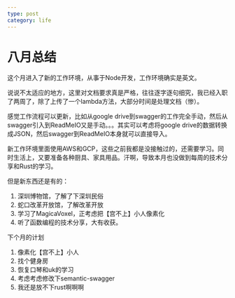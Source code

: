 ```yaml
---
type: post
category: life
---
```

# 八月总结

这个月进入了新的工作环境，从事于Node开发，工作环境确实是英文。

说说不太适应的地方，这里对文档要求真是严格，往往逐字逐句细究，我已经入职了两周了，除了上传了一个lambda方法，大部分时间是处理文档（惨）。

感觉工作流程可以更新，比如从google drive到swagger的工作完全手动，然后从swagger引入到ReadMeIO又是手动。。。其实可以考虑将google drive的数据转换成JSON，然后swagger到ReadMeIO本身就可以直接导入。

新工作环境里面使用AWS和GCP，这些之前我都是没接触过的，还需要学习。同时生活上，又要准备各种厨具、家具用品。汗啊，导致本月也没做到每周的技术分享和Rust的学习。

但是新东西还是有的：

1. 深圳博物馆，了解了下深圳民俗
2. 蛇口改革开放馆，了解改革开放
3. 学习了MagicaVoxel，正考虑把【宫不上】小人像素化
4. 听了函数编程的技术分享，大有收获。

下个月的计划

1. 像素化【宫不上】小人
2. 找个健身房
3. 恢复口琴和uk的学习
4. 考虑考虑修改下semantic-swagger
5. 我还是放不下rust啊啊啊
